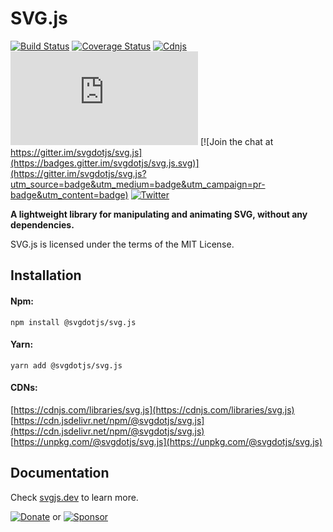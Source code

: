 # SVG.js

[![Build Status](https://travis-ci.org/svgdotjs/svg.js.svg?branch=master)](https://travis-ci.org/svgdotjs/svg.js)
[![Coverage Status](https://coveralls.io/repos/github/svgdotjs/svg.js/badge.svg?branch=master)](https://coveralls.io/github/svgdotjs/svg.js?branch=master)
[![Cdnjs](https://img.shields.io/cdnjs/v/svg.js.svg)](https://cdnjs.com/libraries/svg.js)
[![jsdelivr](https://badgen.net/jsdelivr/v/npm/@svgdotjs/svg.js)](https://cdn.jsdelivr.net/npm/@svgdotjs/svg.js)
[![Join the chat at https://gitter.im/svgdotjs/svg.js](https://badges.gitter.im/svgdotjs/svg.js.svg)](https://gitter.im/svgdotjs/svg.js?utm_source=badge&utm_medium=badge&utm_campaign=pr-badge&utm_content=badge)
[![Twitter](https://img.shields.io/badge/Twitter-@svg__js-green.svg)](https://twitter.com/svg_js)



__A lightweight library for manipulating and animating SVG, without any dependencies.__

SVG.js is licensed under the terms of the MIT License.

## Installation

#### Npm:

`npm install @svgdotjs/svg.js`

#### Yarn:

`yarn add @svgdotjs/svg.js`

#### CDNs:

[https://cdnjs.com/libraries/svg.js](https://cdnjs.com/libraries/svg.js)  
[https://cdn.jsdelivr.net/npm/@svgdotjs/svg.js](https://cdn.jsdelivr.net/npm/@svgdotjs/svg.js)  
[https://unpkg.com/@svgdotjs/svg.js](https://unpkg.com/@svgdotjs/svg.js)

## Documentation
Check [svgjs.dev](https://svgjs.dev/docs/3.0/) to learn more.

[![Donate](https://img.shields.io/badge/Donate-PayPal-green.svg)](https://www.paypal.com/cgi-bin/webscr?cmd=_donations&business=ulima.ums%40googlemail.com&lc=US&item_name=SVG.JS&currency_code=EUR&bn=PP-DonationsBF%3Abtn_donate_74x21.png%3ANonHostedGuest) or [![Sponsor](https://img.shields.io/badge/Sponsor-svg.js-green.svg)](https://github.com/sponsors/Fuzzyma)
